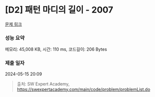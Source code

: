 # [D2] 패턴 마디의 길이 - 2007 

[문제 링크](https://swexpertacademy.com/main/code/problem/problemDetail.do?contestProbId=AV5P1kNKAl8DFAUq) 

### 성능 요약

메모리: 45,008 KB, 시간: 110 ms, 코드길이: 206 Bytes

### 제출 일자

2024-05-15 20:09



> 출처: SW Expert Academy, https://swexpertacademy.com/main/code/problem/problemList.do